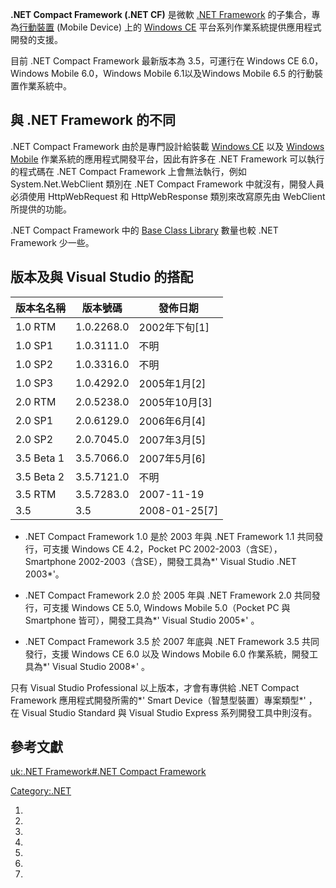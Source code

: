 **.NET Compact Framework (.NET CF)** 是微軟 [.NET
Framework](../Page/.NET_Framework.md "wikilink")
的子集合，專為[行動裝置](../Page/行動裝置.md "wikilink")
(Mobile Device) 上的 [Windows CE](../Page/Windows_CE.md "wikilink")
平台系列作業系統提供應用程式開發的支援。

目前 .NET Compact Framework 最新版本為 3.5，可運行在 Windows CE 6.0，Windows Mobile
6.0，Windows Mobile 6.1以及Windows Mobile 6.5 的行動裝置作業系統中。

## 與 .NET Framework 的不同

.NET Compact Framework 由於是專門設計給裝載 [Windows
CE](../Page/Windows_CE.md "wikilink") 以及 [Windows
Mobile](../Page/Windows_Mobile.md "wikilink") 作業系統的應用程式開發平台，因此有許多在 .NET
Framework 可以執行的程式碼在 .NET Compact Framework 上會無法執行，例如
System.Net.WebClient 類別在 .NET Compact Framework 中就沒有，開發人員必須使用
HttpWebRequest 和 HttpWebResponse 類別來改寫原先由 WebClient 所提供的功能。

.NET Compact Framework 中的 [Base Class
Library](../Page/Base_Class_Library.md "wikilink") 數量也較 .NET Framework
少一些。

## 版本及與 Visual Studio 的搭配

| 版本名名稱      | 版本號碼       | 發佈日期            |
| ---------- | ---------- | --------------- |
| 1.0 RTM    | 1.0.2268.0 | 2002年下旬\[1\]    |
| 1.0 SP1    | 1.0.3111.0 | 不明              |
| 1.0 SP2    | 1.0.3316.0 | 不明              |
| 1.0 SP3    | 1.0.4292.0 | 2005年1月\[2\]    |
| 2.0 RTM    | 2.0.5238.0 | 2005年10月\[3\]   |
| 2.0 SP1    | 2.0.6129.0 | 2006年6月\[4\]    |
| 2.0 SP2    | 2.0.7045.0 | 2007年3月\[5\]    |
| 3.5 Beta 1 | 3.5.7066.0 | 2007年5月\[6\]    |
| 3.5 Beta 2 | 3.5.7121.0 | 不明              |
| 3.5 RTM    | 3.5.7283.0 | 2007-11-19      |
| 3.5        | 3.5        | 2008-01-25\[7\] |

  - .NET Compact Framework 1.0 是於 2003 年與 .NET Framework 1.1 共同發行，可支援
    Windows CE 4.2，Pocket PC 2002-2003（含SE），Smartphone
    2002-2003（含SE），開發工具為*' Visual Studio .NET 2003*'。

<!-- end list -->

  - .NET Compact Framework 2.0 於 2005 年與 .NET Framework 2.0 共同發行，可支援
    Windows CE 5.0, Windows Mobile 5.0（Pocket PC 與 Smartphone
    皆可），開發工具為*' Visual Studio 2005*' 。

<!-- end list -->

  - .NET Compact Framework 3.5 於 2007 年底與 .NET Framework 3.5 共同發行，支援
    Windows CE 6.0 以及 Windows Mobile 6.0 作業系統，開發工具為*' Visual Studio
    2008*' 。

只有 Visual Studio Professional 以上版本，才會有專供給 .NET Compact Framework
應用程式開發所需的*' Smart Device（智慧型裝置）專案類型*' ，在 Visual Studio
Standard 與 Visual Studio Express 系列開發工具中則沒有。

## 參考文獻

[uk:.NET Framework\#.NET Compact
Framework](../Page/uk:.NET_Framework#.NET_Compact_Framework.md "wikilink")

[Category:.NET](https://zh.wikipedia.org/wiki/Category:.NET "wikilink")

1.
2.
3.
4.
5.
6.
7.